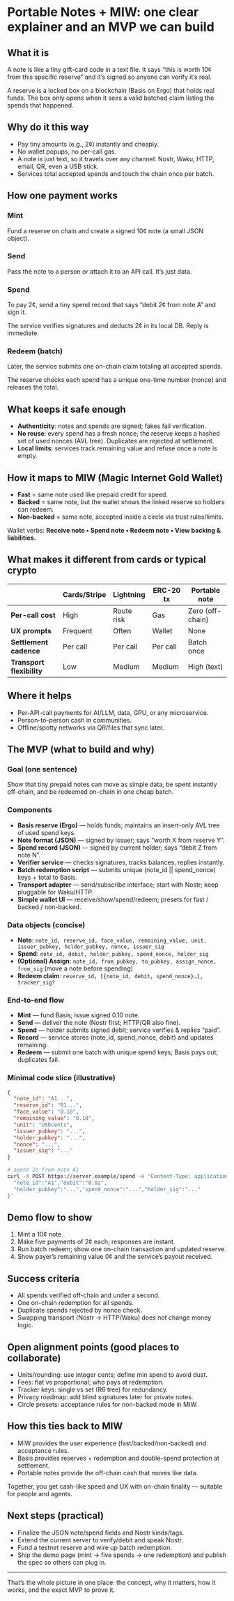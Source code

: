 # Portable Notes + MIW: one clear explainer and an MVP we can build

## What it is
A note is like a tiny gift-card code in a text file. It says “this is worth 10¢ from this specific reserve” and it’s signed so anyone can verify it’s real.  

A reserve is a locked box on a blockchain (Basis on Ergo) that holds real funds. The box only opens when it sees a valid batched claim listing the spends that happened.

## Why do it this way
- Pay tiny amounts (e.g., 2¢) instantly and cheaply.
- No wallet popups, no per-call gas.
- A note is just text, so it travels over any channel: Nostr, Waku, HTTP, email, QR, even a USB stick.
- Services total accepted spends and touch the chain once per batch.

## How one payment works
### Mint
Fund a reserve on chain and create a signed 10¢ note (a small JSON object).

### Send
Pass the note to a person or attach it to an API call. It’s just data.

### Spend
To pay 2¢, send a tiny spend record that says “debit 2¢ from note A” and sign it.  

The service verifies signatures and deducts 2¢ in its local DB. Reply is immediate.

### Redeem (batch)
Later, the service submits one on-chain claim totaling all accepted spends.  

The reserve checks each spend has a unique one-time number (nonce) and releases the total.

## What keeps it safe enough
- **Authenticity**: notes and spends are signed; fakes fail verification.
- **No reuse**: every spend has a fresh nonce; the reserve keeps a hashed set of used nonces (AVL tree). Duplicates are rejected at settlement.
- **Local limits**: services track remaining value and refuse once a note is empty.

## How it maps to MIW (Magic Internet Gold Wallet)
- **Fast** = same note used like prepaid credit for speed.
- **Backed** = same note, but the wallet shows the linked reserve so holders can redeem.
- **Non-backed** = same note, accepted inside a circle via trust rules/limits.

Wallet verbs: **Receive note • Spend note • Redeem note • View backing & liabilities.**

## What makes it different from cards or typical crypto
|                   | Cards/Stripe | Lightning   | ERC-20 tx   | Portable note |
|-------------------|--------------|-------------|-------------|---------------|
| **Per-call cost** | High         | Route risk  | Gas         | Zero (off-chain) |
| **UX prompts**    | Frequent     | Often       | Wallet      | None          |
| **Settlement cadence** | Per call | Per call    | Per call    | Batch once    |
| **Transport flexibility** | Low   | Medium      | Medium      | High (text)   |

## Where it helps
- Per-API-call payments for AI/LLM, data, GPU, or any microservice.
- Person-to-person cash in communities.
- Offline/spotty networks via QR/files that sync later.

## The MVP (what to build and why)
### Goal (one sentence)
Show that tiny prepaid notes can move as simple data, be spent instantly off-chain, and be redeemed on-chain in one cheap batch.

### Components
- **Basis reserve (Ergo)** — holds funds; maintains an insert-only AVL tree of used spend keys.
- **Note format (JSON)** — signed by issuer; says “worth X from reserve Y”.
- **Spend record (JSON)** — signed by current holder; says “debit Z from note N”.
- **Verifier service** — checks signatures, tracks balances, replies instantly.
- **Batch redemption script** — submits unique (note_id || spend_nonce) keys + total to Basis.
- **Transport adapter** — send/subscribe interface; start with Nostr; keep pluggable for Waku/HTTP.
- **Simple wallet UI** — receive/show/spend/redeem; presets for fast / backed / non-backed.

### Data objects (concise)
- **Note**: `note_id, reserve_id, face_value, remaining_value, unit, issuer_pubkey, holder_pubkey, nonce, issuer_sig`
- **Spend**: `note_id, debit, holder_pubkey, spend_nonce, holder_sig`
- **(Optional) Assign**: `note_id, from_pubkey, to_pubkey, assign_nonce, from_sig` (move a note before spending)
- **Redeem claim**: `reserve_id, [{note_id, debit, spend_nonce}…], tracker_sig?`

### End-to-end flow
- **Mint** — fund Basis; issue signed 0.10 note.
- **Send** — deliver the note (Nostr first; HTTP/QR also fine).
- **Spend** — holder submits signed debit; service verifies & replies “paid”.
- **Record** — service stores (note_id, spend_nonce, debit) and updates remaining.
- **Redeem** — submit one batch with unique spend keys; Basis pays out; duplicates fail.

### Minimal code slice (illustrative)
```json
{
  "note_id": "A1...",
  "reserve_id": "R1...",
  "face_value": "0.10",
  "remaining_value": "0.10",
  "unit": "USDcents",
  "issuer_pubkey": "...",
  "holder_pubkey": "...",
  "nonce": "...",
  "issuer_sig": "..."
}
```

```bash
# spend 2¢ from note A1
curl -X POST https://server.example/spend -H "Content-Type: application/json" -d '{
  "note_id":"A1","debit":"0.02",
  "holder_pubkey":"...","spend_nonce":"...","holder_sig":"..."
}'
```

## Demo flow to show
1. Mint a 10¢ note.
2. Make five payments of 2¢ each; responses are instant.
3. Run batch redeem; show one on-chain transaction and updated reserve.
4. Show payer’s remaining value 0¢ and the service’s payout received.

## Success criteria
- All spends verified off-chain and under a second.
- One on-chain redemption for all spends.
- Duplicate spends rejected by nonce check.
- Swapping transport (Nostr → HTTP/Waku) does not change money logic.

## Open alignment points (good places to collaborate)
- Units/rounding: use integer cents; define min spend to avoid dust.
- Fees: flat vs proportional; who pays at redemption.
- Tracker keys: single vs set (R6 tree) for redundancy.
- Privacy roadmap: add blind signatures later for private notes.
- Circle presets: acceptance rules for non-backed mode in MIW.

## How this ties back to MIW
- MIW provides the user experience (fast/backed/non-backed) and acceptance rules.
- Basis provides reserves + redemption and double-spend protection at settlement.
- Portable notes provide the off-chain cash that moves like data.  

Together, you get cash-like speed and UX with on-chain finality — suitable for people and agents.

## Next steps (practical)
- Finalize the JSON note/spend fields and Nostr kinds/tags.
- Extend the current server to verify/debit and speak Nostr.
- Fund a testnet reserve and wire up batch redemption.
- Ship the demo page (mint → five spends → one redemption) and publish the spec so others can plug in.

---

That’s the whole picture in one place: the concept, why it matters, how it works, and the exact MVP to prove it.
